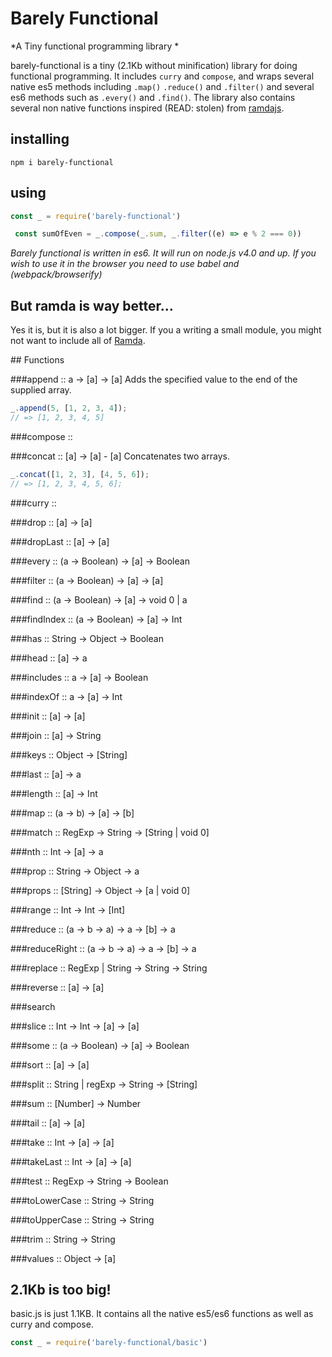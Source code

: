 # Barely Functional
*A Tiny functional programming library *

barely-functional is a tiny (2.1Kb without minification) library for doing functional programming. It includes `curry` 
and `compose`, and wraps several native es5 methods including `.map()` `.reduce()` and `.filter()` and several es6 
methods such as `.every()` and `.find()`. The library also contains several non native functions inspired (READ: stolen) 
from [ramdajs](http://ramdajs.com/).


## installing

`npm i barely-functional`

## using
```js
const _ = require('barely-functional')

 const sumOfEven = _.compose(_.sum, _.filter((e) => e % 2 === 0))
```

*Barely functional is written in es6. It will run on node.js v4.0 and up. If you wish to use it in the browser you need to use babel and (webpack/browserify)*


## But ramda is way better...
 Yes it is, but it is also a lot bigger. If you a writing a small module, you might not want to include all of [Ramda](https://http://ramdajs.com).

## Functions

###append :: a -> [a] -> [a]
Adds the specified value to the end of the supplied array.
```js
_.append(5, [1, 2, 3, 4]);
// => [1, 2, 3, 4, 5]
```

###compose :: 

###concat :: [a] -> [a] - [a]
Concatenates two arrays.
```js
_.concat([1, 2, 3], [4, 5, 6]);
// => [1, 2, 3, 4, 5, 6];
```

###curry ::

###drop :: [a] -> [a]

###dropLast :: [a] -> [a]

###every :: (a -> Boolean) -> [a] -> Boolean

###filter :: (a -> Boolean) -> [a] -> [a]

###find :: (a -> Boolean) -> [a] -> void 0 | a

###findIndex :: (a -> Boolean) -> [a] -> Int

###has :: String -> Object -> Boolean

###head :: [a] -> a

###includes :: a -> [a] -> Boolean

###indexOf :: a -> [a] -> Int

###init :: [a] -> [a]

###join :: [a] -> String

###keys :: Object -> [String]

###last :: [a] -> a

###length :: [a] -> Int

###map :: (a -> b) -> [a] -> [b]

###match :: RegExp -> String -> [String | void 0]

###nth :: Int -> [a] -> a

###prop :: String -> Object -> a

###props :: [String] -> Object -> [a | void 0]

###range :: Int -> Int -> [Int]

###reduce :: (a -> b -> a) -> a -> [b] -> a

###reduceRight :: (a -> b -> a) -> a -> [b] -> a

###replace :: RegExp | String -> String -> String

###reverse :: [a] -> [a]

###search

###slice :: Int -> Int -> [a] -> [a]

###some :: (a -> Boolean) -> [a] -> Boolean

###sort :: [a] -> [a]

###split :: String | regExp -> String -> [String]

###sum :: [Number] -> Number

###tail :: [a] -> [a]

###take :: Int -> [a] -> [a]

###takeLast :: Int -> [a] -> [a]

###test :: RegExp -> String -> Boolean

###toLowerCase :: String -> String

###toUpperCase :: String -> String

###trim :: String -> String

###values :: Object -> [a]

## 2.1Kb is too big!
basic.js is just 1.1KB. It contains all the native es5/es6 functions as well as curry and compose.

```js
const _ = require('barely-functional/basic')
```
